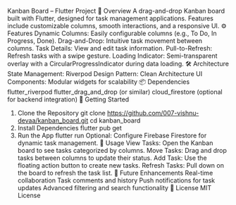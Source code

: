 Kanban Board – Flutter Project
📌 Overview
A drag-and-drop Kanban board built with Flutter, designed for task management applications. Features include customizable columns, smooth interactions, and a responsive UI.
⚙️ Features
Dynamic Columns: Easily configurable columns (e.g., To Do, In Progress, Done).
Drag-and-Drop: Intuitive task movement between columns.
Task Details: View and edit task information.
Pull-to-Refresh: Refresh tasks with a swipe gesture.
Loading Indicator: Semi-transparent overlay with a CircularProgressIndicator during data loading.
🛠️ Architecture
State Management: Riverpod
Design Pattern: Clean Architecture
UI Components: Modular widgets for scalability
📦 Dependencies
flutter_riverpod
flutter_drag_and_drop (or similar)
cloud_firestore (optional for backend integration)
🚀 Getting Started
1. Clone the Repository
git clone https://github.com/007-vishnu-devaa/kanban_board.git
cd kanban_board
2. Install Dependencies
flutter pub get
3. Run the App
flutter run
Optional: Configure Firebase Firestore for dynamic task management.
📱 Usage
View Tasks: Open the Kanban board to see tasks categorized by columns.
Move Tasks: Drag and drop tasks between columns to update their status.
Add Task: Use the floating action button to create new tasks.
Refresh Tasks: Pull down on the board to refresh the task list.
🚧 Future Enhancements
Real-time collaboration
Task comments and history
Push notifications for task updates
Advanced filtering and search functionality
📝 License
MIT License
